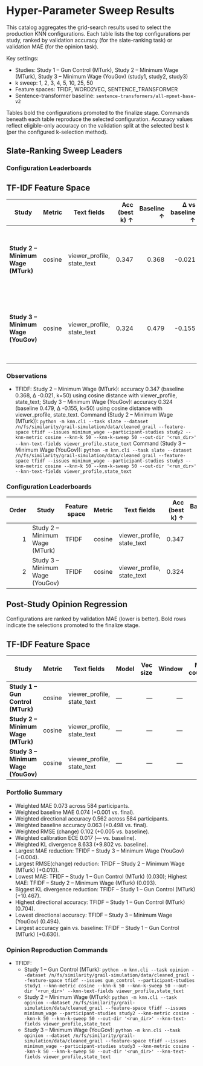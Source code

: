# Hyper-Parameter Sweep Results

This catalog aggregates the grid-search results used to select the production KNN configurations. Each table lists the top configurations per study, ranked by validation accuracy (for the slate-ranking task) or validation MAE (for the opinion task).

Key settings:
- Studies: Study 1 – Gun Control (MTurk), Study 2 – Minimum Wage (MTurk), Study 3 – Minimum Wage (YouGov) (study1, study2, study3)
- k sweep: 1, 2, 3, 4, 5, 10, 25, 50
- Feature spaces: TFIDF, WORD2VEC, SENTENCE_TRANSFORMER
- Sentence-transformer baseline: `sentence-transformers/all-mpnet-base-v2`

Tables bold the configurations promoted to the finalize stage. Commands beneath each table reproduce the selected configuration.
Accuracy values reflect eligible-only accuracy on the validation split at the selected best k (per the configured k-selection method).


## Slate-Ranking Sweep Leaders

### Configuration Leaderboards

## TF-IDF Feature Space

| Study | Metric | Text fields | Acc (best k) ↑ | Baseline ↑ | Δ vs baseline ↑ | Best k | Eligible | Command |
| --- | --- | --- | ---: | ---: | ---: | ---: | ---: | --- |
| **Study 2 – Minimum Wage (MTurk)** | cosine | viewer_profile, state_text | 0.347 | 0.368 | -0.021 | 50 | 671 | `python -m knn.cli --task slate --dataset /n/fs/similarity/grail-simulation/data/cleaned_grail --feature-space tfidf --issues minimum_wage --participant-studies study2 --knn-metric cosine --knn-k 50 --knn-k-sweep 50 --out-dir '<run_dir>' --knn-text-fields viewer_profile,state_text` |
| **Study 3 – Minimum Wage (YouGov)** | cosine | viewer_profile, state_text | 0.324 | 0.479 | -0.155 | 50 | 1,200 | `python -m knn.cli --task slate --dataset /n/fs/similarity/grail-simulation/data/cleaned_grail --feature-space tfidf --issues minimum_wage --participant-studies study3 --knn-metric cosine --knn-k 50 --knn-k-sweep 50 --out-dir '<run_dir>' --knn-text-fields viewer_profile,state_text` |


### Observations

- TFIDF: Study 2 – Minimum Wage (MTurk): accuracy 0.347 (baseline 0.368, Δ -0.021, k=50) using cosine distance with viewer_profile, state_text; Study 3 – Minimum Wage (YouGov): accuracy 0.324 (baseline 0.479, Δ -0.155, k=50) using cosine distance with viewer_profile, state_text.
  Command (Study 2 – Minimum Wage (MTurk)): `python -m knn.cli --task slate --dataset /n/fs/similarity/grail-simulation/data/cleaned_grail --feature-space tfidf --issues minimum_wage --participant-studies study2 --knn-metric cosine --knn-k 50 --knn-k-sweep 50 --out-dir '<run_dir>' --knn-text-fields viewer_profile,state_text`
  Command (Study 3 – Minimum Wage (YouGov)): `python -m knn.cli --task slate --dataset /n/fs/similarity/grail-simulation/data/cleaned_grail --feature-space tfidf --issues minimum_wage --participant-studies study3 --knn-metric cosine --knn-k 50 --knn-k-sweep 50 --out-dir '<run_dir>' --knn-text-fields viewer_profile,state_text`


### Configuration Leaderboards

| Order | Study | Feature space | Metric | Text fields | Acc (best k) ↑ | Baseline ↑ | Δ vs baseline ↑ | Best k | Eligible |
| ---: | --- | --- | --- | --- | ---: | ---: | ---: | ---: | ---: |
| 1 | Study 2 – Minimum Wage (MTurk) | TFIDF | cosine | viewer_profile, state_text | 0.347 | 0.368 | -0.021 | 50 | 671 |
| 2 | Study 3 – Minimum Wage (YouGov) | TFIDF | cosine | viewer_profile, state_text | 0.324 | 0.479 | -0.155 | 50 | 1,200 |


## Post-Study Opinion Regression

Configurations are ranked by validation MAE (lower is better). Bold rows indicate the selections promoted to the finalize stage.

## TF-IDF Feature Space

| Study | Metric | Text fields | Model | Vec size | Window | Min count | Accuracy ↑ | Baseline ↑ | Δ vs baseline ↑ | Best k | Eligible | MAE ↓ | Δ vs baseline ↓ | RMSE ↓ | R² ↑ | Participants |
| --- | --- | --- | --- | ---: | ---: | ---: | ---: | ---: | ---: | ---: | ---: | ---: | ---: | ---: | ---: | ---: |
| **Study 1 – Gun Control (MTurk)** | cosine | viewer_profile, state_text | — | — | — | — | 0.704 | 0.074 | +0.630 | 50 | 162 | 0.030 | -0.007 | 0.038 | 0.983 | 162 |
| **Study 2 – Minimum Wage (MTurk)** | cosine | viewer_profile, state_text | — | — | — | — | 0.527 | 0.061 | +0.467 | 50 | 165 | 0.093 | -0.003 | 0.128 | 0.786 | 165 |
| **Study 3 – Minimum Wage (YouGov)** | cosine | viewer_profile, state_text | — | — | — | — | 0.494 | 0.058 | +0.436 | 50 | 257 | 0.088 | +0.004 | 0.125 | 0.771 | 257 |

### Portfolio Summary

- Weighted MAE 0.073 across 584 participants.
- Weighted baseline MAE 0.074 (+0.001 vs. final).
- Weighted directional accuracy 0.562 across 584 participants.
- Weighted baseline accuracy 0.063 (+0.498 vs. final).
- Weighted RMSE (change) 0.102 (+0.005 vs. baseline).
- Weighted calibration ECE 0.017 (— vs. baseline).
- Weighted KL divergence 8.633 (+9.802 vs. baseline).
- Largest MAE reduction: TFIDF – Study 3 – Minimum Wage (YouGov) (+0.004).
- Largest RMSE(change) reduction: TFIDF – Study 2 – Minimum Wage (MTurk) (+0.010).
- Lowest MAE: TFIDF – Study 1 – Gun Control (MTurk) (0.030); Highest MAE: TFIDF – Study 2 – Minimum Wage (MTurk) (0.093).
- Biggest KL divergence reduction: TFIDF – Study 1 – Gun Control (MTurk) (+10.467).
- Highest directional accuracy: TFIDF – Study 1 – Gun Control (MTurk) (0.704).
- Lowest directional accuracy: TFIDF – Study 3 – Minimum Wage (YouGov) (0.494).
- Largest accuracy gain vs. baseline: TFIDF – Study 1 – Gun Control (MTurk) (+0.630).

### Opinion Reproduction Commands

- TFIDF:
  - Study 1 – Gun Control (MTurk): `python -m knn.cli --task opinion --dataset /n/fs/similarity/grail-simulation/data/cleaned_grail --feature-space tfidf --issues gun_control --participant-studies study1 --knn-metric cosine --knn-k 50 --knn-k-sweep 50 --out-dir '<run_dir>' --knn-text-fields viewer_profile,state_text`
  - Study 2 – Minimum Wage (MTurk): `python -m knn.cli --task opinion --dataset /n/fs/similarity/grail-simulation/data/cleaned_grail --feature-space tfidf --issues minimum_wage --participant-studies study2 --knn-metric cosine --knn-k 50 --knn-k-sweep 50 --out-dir '<run_dir>' --knn-text-fields viewer_profile,state_text`
  - Study 3 – Minimum Wage (YouGov): `python -m knn.cli --task opinion --dataset /n/fs/similarity/grail-simulation/data/cleaned_grail --feature-space tfidf --issues minimum_wage --participant-studies study3 --knn-metric cosine --knn-k 50 --knn-k-sweep 50 --out-dir '<run_dir>' --knn-text-fields viewer_profile,state_text`

